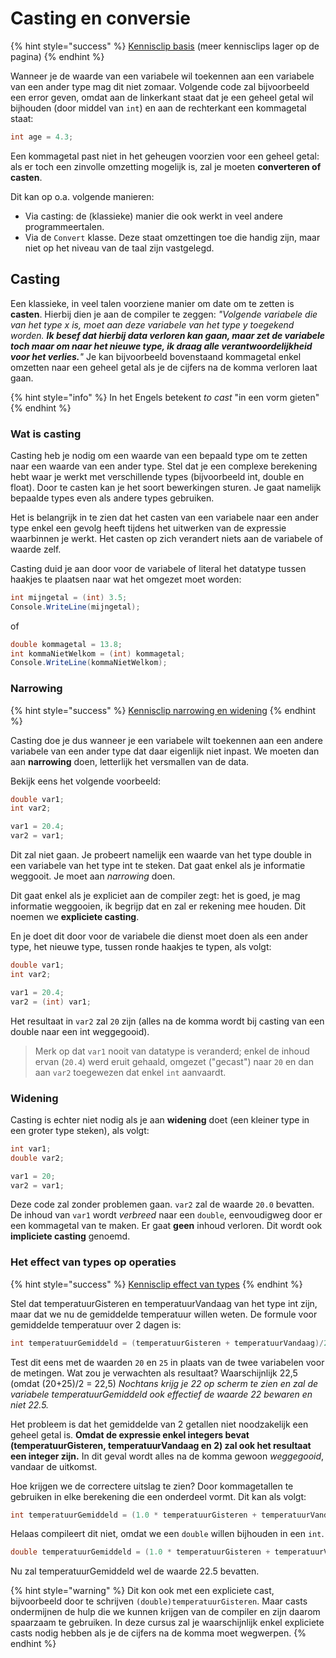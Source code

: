 # Casting en conversie

{% hint style="success" %}
[Kennisclip basis](https://youtu.be/EspjsQkxD3s) \(meer kennisclips lager op de pagina\)
{% endhint %}

Wanneer je de waarde van een variabele wil toekennen aan een variabele van een ander type mag dit niet zomaar. Volgende code zal bijvoorbeeld een error geven, omdat aan de linkerkant staat dat je een geheel getal wil bijhouden \(door middel van `int`\) en aan de rechterkant een kommagetal staat:

```csharp
int age = 4.3;
```

Een kommagetal past niet in het geheugen voorzien voor een geheel getal: als er toch een zinvolle omzetting mogelijk is, zal je moeten **converteren of casten**.

Dit kan op o.a. volgende manieren:

* Via casting: de \(klassieke\) manier die ook werkt in veel andere programmeertalen.
* Via de `Convert` klasse. Deze staat omzettingen toe die handig zijn, maar niet op het niveau van de taal zijn vastgelegd.

## Casting

Een klassieke, in veel talen voorziene manier om date om te zetten is **casten**. Hierbij dien je aan de compiler te zeggen: _"Volgende variabele die van het type x is, moet aan deze variabele van het type y toegekend worden. **Ik besef dat hierbij data verloren kan gaan, maar zet de variabele toch maar om naar het nieuwe type, ik draag alle verantwoordelijkheid voor het verlies.**"_ Je kan bijvoorbeeld bovenstaand kommagetal enkel omzetten naar een geheel getal als je de cijfers na de komma verloren laat gaan.

{% hint style="info" %}
In het Engels betekent _to cast_ "in een vorm gieten"
{% endhint %}

### Wat is casting

Casting heb je nodig om een waarde van een bepaald type om te zetten naar een waarde van een ander type. Stel dat je een complexe berekening hebt waar je werkt met verschillende types \(bijvoorbeeld int, double en float\). Door te casten kan je het soort bewerkingen sturen. Je gaat namelijk bepaalde types even als andere types gebruiken.

Het is belangrijk in te zien dat het casten van een variabele naar een ander type enkel een gevolg heeft tijdens het uitwerken van de expressie waarbinnen je werkt. Het casten op zich verandert niets aan de variabele of waarde zelf.

Casting duid je aan door voor de variabele of literal het datatype tussen haakjes te plaatsen naar wat het omgezet moet worden:

```csharp
int mijngetal = (int) 3.5;
Console.WriteLine(mijngetal);
```

of

```csharp
double kommagetal = 13.8;
int kommaNietWelkom = (int) kommagetal;
Console.WriteLine(kommaNietWelkom);
```

### Narrowing

{% hint style="success" %}
[Kennisclip narrowing en widening](https://youtu.be/2HA96kQI6X0)
{% endhint %}

Casting doe je dus wanneer je een variabele wilt toekennen aan een andere variabele van een ander type dat daar eigenlijk niet inpast. We moeten dan aan **narrowing** doen, letterlijk het versmallen van de data.

Bekijk eens het volgende voorbeeld:

```csharp
double var1;
int var2;

var1 = 20.4;
var2 = var1;
```

Dit zal niet gaan. Je probeert namelijk een waarde van het type double in een variabele van het type int te steken. Dat gaat enkel als je informatie weggooit. Je moet aan _narrowing_ doen.

Dit gaat enkel als je expliciet aan de compiler zegt: het is goed, je mag informatie weggooien, ik begrijp dat en zal er rekening mee houden. Dit noemen we **expliciete casting**.

En je doet dit door voor de variabele die dienst moet doen als een ander type, het nieuwe type, tussen ronde haakjes te typen, als volgt:

```csharp
double var1;
int var2;

var1 = 20.4;
var2 = (int) var1;
```

Het resultaat in `var2` zal `20` zijn \(alles na de komma wordt bij casting van een double naar een int weggegooid\).

> Merk op dat `var1` nooit van datatype is veranderd; enkel de inhoud ervan \(`20.4`\) werd eruit gehaald, omgezet \("gecast"\) naar `20` en dan aan `var2` toegewezen dat enkel `int` aanvaardt.

### Widening

Casting is echter niet nodig als je aan **widening** doet \(een kleiner type in een groter type steken\), als volgt:

```csharp
int var1;
double var2;

var1 = 20;
var2 = var1;
```

Deze code zal zonder problemen gaan. `var2` zal de waarde `20.0` bevatten. De inhoud van `var1` wordt _verbreed_ naar een `double`, eenvoudigweg door er een kommagetal van te maken. Er gaat **geen** inhoud verloren. Dit wordt ook **impliciete casting** genoemd.

### Het effect van types op operaties

{% hint style="success" %}
[Kennisclip effect van types](https://youtu.be/4y86SnSxjzs)
{% endhint %}

Stel dat temperatuurGisteren en temperatuurVandaag van het type int zijn, maar dat we nu de gemiddelde temperatuur willen weten. De formule voor gemiddelde temperatuur over 2 dagen is:

```csharp
int temperatuurGemiddeld = (temperatuurGisteren + temperatuurVandaag)/2;
```

Test dit eens met de waarden `20` en `25` in plaats van de twee variabelen voor de metingen. Wat zou je verwachten als resultaat? Waarschijnlijk 22,5 \(omdat \(20+25\)/2 = 22,5\) _Nochtans krijg je 22 op scherm te zien en zal de variabele temperatuurGemiddeld ook effectief de waarde 22 bewaren en niet 22.5._

Het probleem is dat het gemiddelde van 2 getallen niet noodzakelijk een geheel getal is. **Omdat de expressie enkel integers bevat \(temperatuurGisteren, temperatuurVandaag en 2\) zal ook het resultaat een integer zijn.** In dit geval wordt alles na de komma gewoon _weggegooid_, vandaar de uitkomst.

Hoe krijgen we de correctere uitslag te zien? Door kommagetallen te gebruiken in elke berekening die een onderdeel vormt. Dit kan als volgt:

```csharp
int temperatuurGemiddeld = (1.0 * temperatuurGisteren + temperatuurVandaag)/2;
```

Helaas compileert dit niet, omdat we een `double` willen bijhouden in een `int`.

```csharp
double temperatuurGemiddeld = (1.0 * temperatuurGisteren + temperatuurVandaag)/2;
```

Nu zal temperatuurGemiddeld wel de waarde 22.5 bevatten.

{% hint style="warning" %}
Dit kon ook met een expliciete cast, bijvoorbeeld door te schrijven `(double)temperatuurGisteren`. Maar casts ondermijnen de hulp die we kunnen krijgen van de compiler en zijn daarom spaarzaam te gebruiken. In deze cursus zal je waarschijnlijk enkel expliciete casts nodig hebben als je de cijfers na de komma moet wegwerpen.
{% endhint %}

## 

